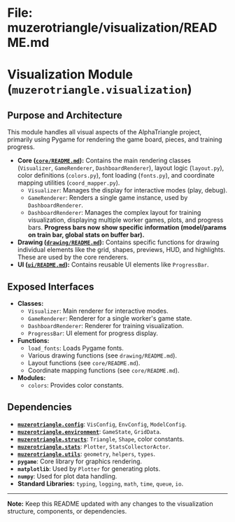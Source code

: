 # File: muzerotriangle/visualization/README.md
# Visualization Module (`muzerotriangle.visualization`)

## Purpose and Architecture

This module handles all visual aspects of the AlphaTriangle project, primarily using Pygame for rendering the game board, pieces, and training progress.

-   **Core ([`core/README.md`](core/README.md)):** Contains the main rendering classes (`Visualizer`, `GameRenderer`, `DashboardRenderer`), layout logic (`layout.py`), color definitions (`colors.py`), font loading (`fonts.py`), and coordinate mapping utilities (`coord_mapper.py`).
    -   `Visualizer`: Manages the display for interactive modes (play, debug).
    -   `GameRenderer`: Renders a single game instance, used by `DashboardRenderer`.
    -   `DashboardRenderer`: Manages the complex layout for training visualization, displaying multiple worker games, plots, and progress bars. **Progress bars now show specific information (model/params on train bar, global stats on buffer bar).**
-   **Drawing ([`drawing/README.md`](drawing/README.md)):** Contains specific functions for drawing individual elements like the grid, shapes, previews, HUD, and highlights. These are used by the core renderers.
-   **UI ([`ui/README.md`](ui/README.md)):** Contains reusable UI elements like `ProgressBar`.

## Exposed Interfaces

-   **Classes:**
    -   `Visualizer`: Main renderer for interactive modes.
    -   `GameRenderer`: Renderer for a single worker's game state.
    -   `DashboardRenderer`: Renderer for training visualization.
    -   `ProgressBar`: UI element for progress display.
-   **Functions:**
    -   `load_fonts`: Loads Pygame fonts.
    -   Various drawing functions (see `drawing/README.md`).
    -   Layout functions (see `core/README.md`).
    -   Coordinate mapping functions (see `core/README.md`).
-   **Modules:**
    -   `colors`: Provides color constants.

## Dependencies

-   **[`muzerotriangle.config`](../config/README.md)**: `VisConfig`, `EnvConfig`, `ModelConfig`.
-   **[`muzerotriangle.environment`](../environment/README.md)**: `GameState`, `GridData`.
-   **[`muzerotriangle.structs`](../structs/README.md)**: `Triangle`, `Shape`, color constants.
-   **[`muzerotriangle.stats`](../stats/README.md)**: `Plotter`, `StatsCollectorActor`.
-   **[`muzerotriangle.utils`](../utils/README.md)**: `geometry`, `helpers`, `types`.
-   **`pygame`**: Core library for graphics rendering.
-   **`matplotlib`**: Used by `Plotter` for generating plots.
-   **`numpy`**: Used for plot data handling.
-   **Standard Libraries:** `typing`, `logging`, `math`, `time`, `queue`, `io`.

---

**Note:** Keep this README updated with any changes to the visualization structure, components, or dependencies.